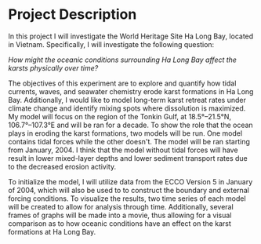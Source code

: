 # Project Description 

In this project I will investigate the World Heritage Site Ha Long Bay, located in Vietnam. Specifically, I will investigate the following question:

*How might the oceanic conditions surrounding Ha Long Bay affect the karsts physically over time?*

The objectives of this experiment are to explore and quantify how tidal currents, waves, and seawater chemistry erode karst formations in Ha Long Bay. Additionally, I would like to model long-term karst retreat rates under climate change and
identify mixing spots where dissolution is maximized. My model will focus on the region of the Tonkin Gulf, at 18.5°–21.5°N, 106.7°–107.3°E and will be ran for a decade. To show the role that the ocean plays in eroding the karst formations, two models will be run. One model contains tidal forces while the other doesn't. The model will be ran starting from January, 2004. I think that the model without tidal forces will have result in lower mixed-layer depths and lower sediment transport rates due to the decreased erosion activity.

To initialize the model, I will utilize data from the ECCO Version 5 in January of 2004, which will also be used to to construct the boundary and external forcing conditions. To visualize the results, two time series of each model will be created to allow for analysis through time. Additionally, several frames of graphs will be made into a movie, thus allowing for a visual comparison as to how oceanic conditions have an effect on the karst formations at Ha Long Bay.
